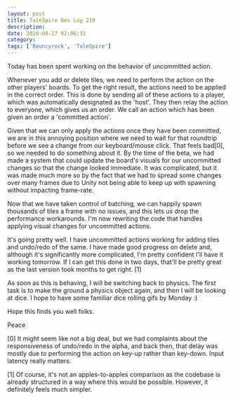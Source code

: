 ```yaml
---
layout: post
title: TaleSpire Dev Log 219
description:
date: 2020-08-27 02:06:31
category:
tags: ['Bouncyrock', 'TaleSpire']
---
```


Today has been spent working on the behavior of uncommitted action.

Whenever you add or delete tiles, we need to perform the action on the other players' boards. To get the right result, the actions need to be applied in the correct order. This is done by sending all of these actions to a player, which was automatically designated as the 'host'. They then relay the action to everyone, which gives us an order. We call an action which has been given an order a 'committed action'.

Given that we can only apply the actions once they have been committed, we are in this annoying position where we need to wait for that roundtrip before we see a change from our keyboard/mouse click. That feels bad[0], so we needed to do something about it. By the time of the beta, we had made a system that could update the board's visuals for our uncommitted changes so that the change looked immediate. It was complicated, but it was made much more so by the fact that we had to spread some changes over many frames due to Unity not being able to keep up with spawning without impacting frame-rate.

Now that we have taken control of batching, we can happily spawn thousands of tiles a frame with no issues, and this lets us drop the performance workarounds. I'm now rewriting the code that handles applying visual changes for uncommitted actions.

It's going pretty well. I have uncommitted actions working for adding tiles and undo/redo of the same. I have made good progress on delete and, although it's significantly more complicated, I'm pretty confident I'll have it working tomorrow. If I can get this done in two days, that'll be pretty great as the last version took months to get right. [1]

As soon as this is behaving, I will be switching back to physics. The first task is to make the ground a physics object again, and then I will be looking at dice. I hope to have some familiar dice rolling gifs by Monday :)

Hope this finds you well folks.

Peace


[0] It might seem like not a big deal, but we had complaints about the responsiveness of undo/redo in the alpha, and back then, that delay was mostly due to performing the action on key-up rather than key-down. Input latency really matters.

[1] Of course, it's not an apples-to-apples comparison as the codebase is already structured in a way where this would be possible. However, it definitely feels much simpler.
